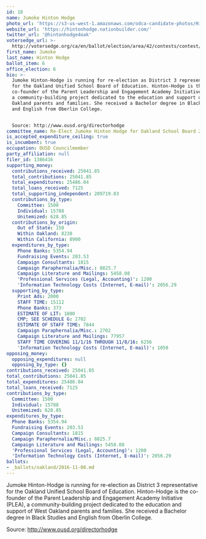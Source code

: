 ```yaml
---
id: 18
name: Jumoke Hinton Hodge
photo_url: 'https://s3-us-west-1.amazonaws.com/odca-candidate-photos/Hinton-Hodge.png'
website_url: 'https://hintonhodge.nationbuilder.com/'
twitter_url: '@hintonhodge4oak'
votersedge_url: >-
  http://votersedge.org/ca/en/ballot/election/area/42/contests/contest/13217/candidate/130695?&county=Alameda%20County&election_authority_id=1
first_name: Jumoke
last_name: Hinton Hodge
ballot_item: 6
office_election: 6
bio: >-
  Jumoke Hinton-Hodge is running for re-election as District 3 representative
  for the Oakland Unified School Board of Education. Hinton-Hodge is the
  co-founder of the Parent Leadership and Engagement Academy Initiative (PLEA),
  a community-building project dedicated to the education and support of West
  Oakland parents and families. She received a Bachelor degree in Black Studies
  and English from Oberlin College. 


  Source: http://www.ousd.org/directorhodge
committee_name: Re-Elect Jumoke Hinton Hodge for Oakland School Board 2016
is_accepted_expenditure_ceiling: true
is_incumbent: true
occupation: OUSD Councilmember
party_affiliation: null
filer_id: 1386416
supporting_money:
  contributions_received: 25041.85
  total_contributions: 25041.85
  total_expenditures: 25486.04
  total_loans_received: 7125
  total_supporting_independent: 209719.03
  contributions_by_type:
    Committee: 1500
    Individual: 15788
    Unitemized: 628.85
  contributions_by_origin:
    Out of State: 150
    Within Oakland: 8238
    Within California: 8900
  expenditures_by_type:
    Phone Banks: 5354.94
    Fundraising Events: 203.53
    Campaign Consultants: 1815
    Campaign Paraphernalia/Misc.: 8825.7
    Campaign Literature and Mailings: 5458.08
    'Professional Services (Legal, Accounting)': 1200
    'Information Technology Costs (Internet, E-mail)': 2056.29
  supporting_by_type:
    Print Ads: 2000
    STAFF TIME: 15112
    Phone Banks: 373
    ESTIMATE OF LIT: 1800
    CMP; SEE SCHEDULE G: 2702
    ESTIMATE OF STAFF TIME: 7844
    Campaign Paraphernalia/Misc.: 2702
    Campaign Literature and Mailings: 77957
    STAFF TIME COVERING 11/1/16 THROUGH 11/8/16: 6256
    'Information Technology Costs (Internet, E-mail)': 1050
opposing_money:
  opposing_expenditures: null
  opposing_by_type: {}
contributions_received: 25041.85
total_contributions: 25041.85
total_expenditures: 25486.04
total_loans_received: 7125
contributions_by_type:
  Committee: 1500
  Individual: 15788
  Unitemized: 628.85
expenditures_by_type:
  Phone Banks: 5354.94
  Fundraising Events: 203.53
  Campaign Consultants: 1815
  Campaign Paraphernalia/Misc.: 8825.7
  Campaign Literature and Mailings: 5458.08
  'Professional Services (Legal, Accounting)': 1200
  'Information Technology Costs (Internet, E-mail)': 2056.29
ballots:
- _ballots/oakland/2016-11-08.md
---
```

Jumoke Hinton-Hodge is running for re-election as District 3 representative for the Oakland Unified School Board of Education. Hinton-Hodge is the co-founder of the Parent Leadership and Engagement Academy Initiative (PLEA), a community-building project dedicated to the education and support of West Oakland parents and families. She received a Bachelor degree in Black Studies and English from Oberlin College. 

Source: http://www.ousd.org/directorhodge

